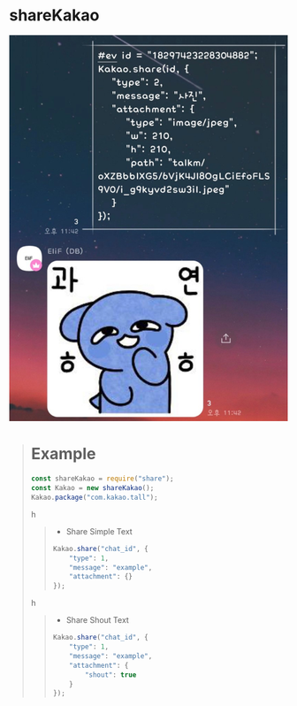 # shareKakao

![Alt text](0BBF7F9C-07AF-4092-87B7-AA727E2347FB.jpeg)


> # Example
> ``` javascript
> const shareKakao = require("share");
> const Kakao = new shareKakao();
> Kakao.package("com.kakao.tall");
> ```
>
> h
>
> > * Share Simple Text
> > ``` javascript
> > Kakao.share("chat_id", {
> >     "type": 1,
> >     "message": "example",
> >     "attachment": {}
> > });
> > ```
>
> h
>
> > * Share Shout Text
> > ``` javascript
> > Kakao.share("chat_id", {
> >     "type": 1,
> >     "message": "example",
> >     "attachment": {
> >         "shout": true
> >     }
> > });
> > ```
